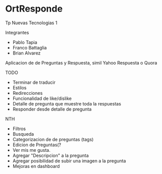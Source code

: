 # OrtResponde
Tp Nuevas Tecnologias 1

Integrantes
* Pablo Tapia
* Franco Battaglia
* Brian Alvarez

Aplicacion de de Preguntas y Respuesta, simil Yahoo Respuesta o Quora

TODO
* Terminar de traducir
* Estilos
* Redirecciones
* Funcionalidad de like/dislike	
* Detalle de pregunta que muestre toda la respuestas 
* Responder desde detalle de pregunta

NTH
* Filtros
* Busqueda
* Categorizacion de de preguntas (tags)
* Edicion de Preguntas(?
* Ver mis me gusta.
* Agregar "Descripcion" a la pregunta
* Agregar posibilidad de subir una imagen a la pregunta
* Mejoras en dashboard
